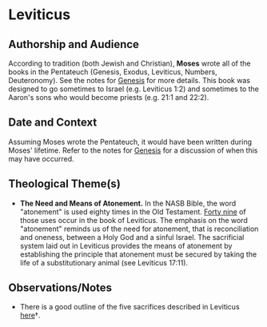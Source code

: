 # Leviticus

## Authorship and Audience
According to tradition (both Jewish and Christian), **Moses** wrote all of the books in the Pentateuch (Genesis, Exodus, Leviticus, Numbers, Deuteronomy). See the notes for [Genesis](genesis.html) for more details. This book was designed to go sometimes to Israel (e.g. Leviticus 1:2) and sometimes to the Aaron's sons who would become priests (e.g. 21:1 and 22:2).

## Date and Context
Assuming Moses wrote the Pentateuch, it would have been written during Moses' lifetime. Refer to the notes for [Genesis](genesis.html) for a discussion of when this may have occurred.

## Theological Theme(s)
- **The Need and Means of Atonement.** In the NASB Bible, the word "atonement" is used eighty times in the Old Testament. [Forty nine](https://www.biblegateway.com/quicksearch/?qs_version=NASB&quicksearch=atonement&begin=3&end=3) of those uses occur in the book of Leviticus. The emphasis on the word "atonement" reminds us of the need for atonement, that is reconciliation and oneness, between a Holy God and a sinful Israel. The sacrificial system laid out in Leviticus provides the means of atonement by establishing the principle that atonement must be secured by taking the life of a substitutionary animal (see Leviticus 17:11).

## Observations/Notes
  - There is a good outline of the five sacrifices described in Leviticus [here](https://rightlydividedbible.files.wordpress.com/2014/12/otsacrifices.png)†.
